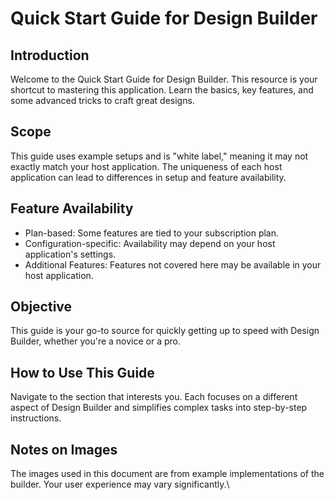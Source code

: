 # Quick Start Guide for Design Builder

## Introduction

Welcome to the Quick Start Guide for Design Builder. This resource is your shortcut to mastering this application. Learn the basics, key features, and some advanced tricks to craft great designs.

## Scope

This guide uses example setups and is "white label," meaning it may not exactly match your host application. The uniqueness of each host application can lead to differences in setup and feature availability.

## Feature Availability

* Plan-based: Some features are tied to your subscription plan.
* Configuration-specific: Availability may depend on your host application's settings.
* Additional Features: Features not covered here may be available in your host application.

## Objective

This guide is your go-to source for quickly getting up to speed with Design Builder, whether you're a novice or a pro.

## How to Use This Guide

Navigate to the section that interests you. Each focuses on a different aspect of Design Builder and simplifies complex tasks into step-by-step instructions.

## Notes on Images

The images used in this document are from example implementations of the builder. Your user experience may vary significantly.\
